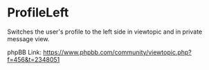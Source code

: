 # ProfileLeft

Switches the user's profile to the left side in viewtopic and in private message view.

phpBB Link: https://www.phpbb.com/community/viewtopic.php?f=456&t=2348051